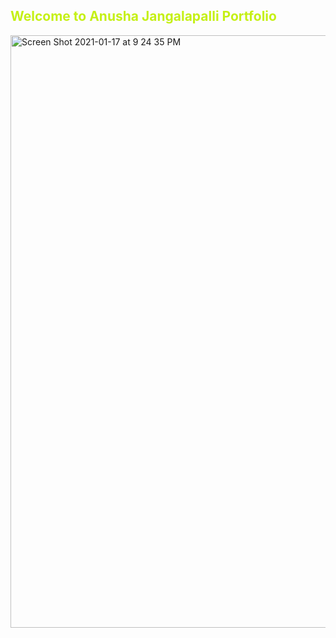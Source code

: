 ## <span style="color: #c5f015"> Welcome to Anusha Jangalapalli Portfolio </span>

<img width="948" alt="Screen Shot 2021-01-17 at 9 24 35 PM" src="https://user-images.githubusercontent.com/60826485/104866508-bec51a00-590c-11eb-847d-cdd1f54fb368.png">

<!--
**Anujangalapalli/Anujangalapalli** is a ✨ _special_ ✨ repository because its `README.md` (this file) appears on your GitHub profile.

Here are some ideas to get you started:

- 🔭 I’m currently working on ...
- 🌱 I’m currently learning ...
- 👯 I’m looking to collaborate on ...
- 🤔 I’m looking for help with ...
- 💬 Ask me about ...
- 📫 How to reach me: ...
- 😄 Pronouns: ...
- ⚡ Fun fact: ...
-->
